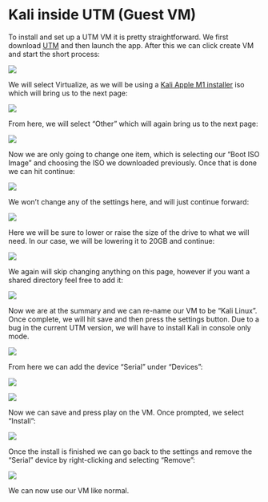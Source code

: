 # Kali inside UTM (Guest VM)

To install and set up a UTM VM it is pretty straightforward. We first download [UTM](https://mac.getutm.app/) and then launch the app. After this we can click create VM and start the short process:

[![](https://www.kali.org/docs/virtualization/install-utm-guest-vm/utm-setup-2.png)](https://www.kali.org/docs/virtualization/install-utm-guest-vm/utm-setup-2.png)

We will select Virtualize, as we will be using a [Kali Apple M1 installer](https://www.kali.org/get-kali/#kali-installer-images) iso which will bring us to the next page:

[![](https://www.kali.org/docs/virtualization/install-utm-guest-vm/utm-setup-3.png)](https://www.kali.org/docs/virtualization/install-utm-guest-vm/utm-setup-3.png)

From here, we will select “Other” which will again bring us to the next page:

[![](https://www.kali.org/docs/virtualization/install-utm-guest-vm/utm-setup-4.png)](https://www.kali.org/docs/virtualization/install-utm-guest-vm/utm-setup-4.png)

Now we are only going to change one item, which is selecting our “Boot ISO Image” and choosing the ISO we downloaded previously. Once that is done we can hit continue:

[![](https://www.kali.org/docs/virtualization/install-utm-guest-vm/utm-setup-5.png)](https://www.kali.org/docs/virtualization/install-utm-guest-vm/utm-setup-5.png)

We won’t change any of the settings here, and will just continue forward:

[![](https://www.kali.org/docs/virtualization/install-utm-guest-vm/utm-setup-6.png)](https://www.kali.org/docs/virtualization/install-utm-guest-vm/utm-setup-6.png)

Here we will be sure to lower or raise the size of the drive to what we will need. In our case, we will be lowering it to 20GB and continue:

[![](https://www.kali.org/docs/virtualization/install-utm-guest-vm/utm-setup-7.png)](https://www.kali.org/docs/virtualization/install-utm-guest-vm/utm-setup-7.png)

We again will skip changing anything on this page, however if you want a shared directory feel free to add it:

[![](https://www.kali.org/docs/virtualization/install-utm-guest-vm/utm-setup-8.png)](https://www.kali.org/docs/virtualization/install-utm-guest-vm/utm-setup-8.png)

Now we are at the summary and we can re-name our VM to be “Kali Linux”. Once complete, we will hit save and then press the settings button. Due to a bug in the current UTM version, we will have to install Kali in console only mode.

[![](https://www.kali.org/docs/virtualization/install-utm-guest-vm/utm-setup-9.png)](https://www.kali.org/docs/virtualization/install-utm-guest-vm/utm-setup-9.png)

From here we can add the device “Serial” under “Devices”:

[![](https://www.kali.org/docs/virtualization/install-utm-guest-vm/utm-setup-10.png)](https://www.kali.org/docs/virtualization/install-utm-guest-vm/utm-setup-10.png)

[![](https://www.kali.org/docs/virtualization/install-utm-guest-vm/utm-setup-10.5.png)](https://www.kali.org/docs/virtualization/install-utm-guest-vm/utm-setup-10.5.png)

Now we can save and press play on the VM. Once prompted, we select “Install”:

[![](https://www.kali.org/docs/virtualization/install-utm-guest-vm/utm-setup-11.png)](https://www.kali.org/docs/virtualization/install-utm-guest-vm/utm-setup-11.png)

Once the install is finished we can go back to the settings and remove the “Serial” device by right-clicking and selecting “Remove”:

[![](https://www.kali.org/docs/virtualization/install-utm-guest-vm/utm-setup-12.png)](https://www.kali.org/docs/virtualization/install-utm-guest-vm/utm-setup-12.png)

We can now use our VM like normal.
